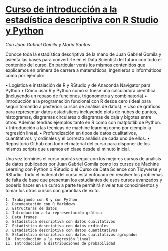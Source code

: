 # [Curso de introducción a la estadística descriptiva con R Studio y Python](https://www.udemy.com/estadistica-descriptiva/?couponCode=FROM_BOKDOWN_RSTUDIO)

*Con Juan Gabriel Gomila y María Santos*

Conoce toda la estadística descriptiva de la mano de Juan Gabriel Gomila y asienta las bases para convertirte en el Data Scientist del futuro con todo el contenido del curso. En particular verás los mismos contenidos que explicamos en primera de carrera a matemáticos, ingenieros o informáticos como por ejemplo:

• Logística e instalación de R y RStudio y de Anaconda Navigator para Python
• Cómo usar R y Python como si fuese una calculadora científica (incluyendo un repaso de funciones, trigonometría y combinatoria)
• Introducción a la programación funcional con R desde cero (ideal para seguir tomando a posteriori cursos de análisis de datos).
• Uso de gráficos para representar datos estadísticos incluyendo plots de nubes de puntos, histogramas, diagramas circulares o diagramas de caja y bigotes entre otros. Además tendrás ejemplos tanto en R como con matplotlib de Python.
• Introducción a las técnicas de machine learning como por ejemplo la regresión lineal.
• Profundización en tipos de datos cualitativos, cuantitativos  y ordinales y el correcto análisis de cada uno de ellos.
• Repositorio Github con todo el material del curso para disponer de los mismos scripts que usamos en clase desde el minuto inicial.

Una vez termines el curso podrás seguir con los mejores cursos de análisis de datos publicados por Juan Gabriel Gomila como los cursos de Machine Learning con Python o RStudio o el Curso de Data Science con Tidyverse y RStudio. Todo el material del curso está enfocado en resolver los problemas de falta de base que presentan los estudiantes de esos cursos avanzados y poderlo hacer en un curso a parte te permitirá nivelar tus conocimientos y tomar los otros cursos con garantías de éxito.

	1. Trabajando con R y con Python
	2. Documentación con R Markdown
	3. Estructuras de datos
	4. Introducción a la representación gráfica
	5. Data frames
	6. Estadística descriptiva con datos cualitativos
	7. Estadística descriptiva con datos ordinales
	8. Estadística descriptiva con datos cuantitativos
	9. Estadística descriptiva con datos cualitativos agrupados
	10. Introducción a la regresión lineal
	11. Introducción a distribuciones de probabilidad

